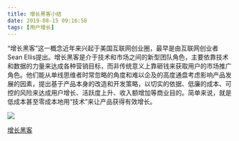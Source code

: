 ```yaml
---
title: 增长黑客小结
date: 2019-08-15 09:16:58
tags: [用户增长]
---
```


“增长黑客”这一概念近年来兴起于美国互联网创业圈，最早是由互联网创业者Sean Ellis提出。增长黑客是介于技术和市场之间的新型团队角色，主要依靠技术和数据的力量来达成各种营销目标，而非传统意义上靠砸钱来获取用户的市场推广角色。他们能从单线思维者时常忽略的角度和难以企及的高度通盘考虑影响产品发展的因素，提出基于产品本身的改造和开发策略，以切实的依据、低廉的成本、可控的风险来达成用户增长、活跃度上升、收入额增加等商业目的。简单来说，就是低成本甚至零成本地用“技术”来让产品获得有效增长。

<!-- more -->

![](/images/growth-hacker/growthhacker.png)

[增长黑客](https://book.douban.com/subject/26541801/)